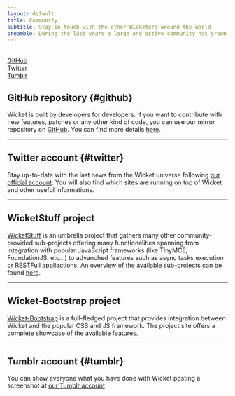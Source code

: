 ```yaml
---
layout: default
title: Community
subtitle: Stay in touch with the other Wicketers around the world
preamble: During the last years a large and active community has grown around Wicket. Here you can find what it can offer you and how to join it.
---
```


<div class="button-bar">
    <a class="button" href="#github"><i class="fa fa-github-square"></i><br>GitHub</a>
    <a class="button" href="#twitter"><i class="fa fa-twitter"></i><br>Twitter</a>
    <a class="button" href="#tumblr"><i class="fa fa-tumblr-square"></i><br>Tumblr</a>
</div>

## GitHub repository {#github}

Wicket is built by developers for developers. If you want to contribute with new features, patches or any other kind of code, you can use our mirror 
repository on [GitHub](https://github.com/apache/wicket). You can find more details [here](../contribute/).

---

## Twitter account {#twitter}

Stay up-to-date with the last news from the Wicket universe following [our official account](https://twitter.com/apache_wicket). You will also find
which sites are running on top of Wicket and other useful informations.

---

## WicketStuff project

[WicketStuff](https://github.com/wicketstuff/) is an umbrella project that gathers many other community-provided sub-projects offering many functionalities spanning from integration
with popular JavaScript frameworks (like TinyMCE, FoundationJS, etc...) to advanched features such as async tasks execution or RESTFull appliactions.
An overview of the available sub-projects can be found [here](https://github.com/wicketstuff/core/wiki).

---

## Wicket-Bootstrap project

[Wicket-Bootstrap](http://wb.agilecoders.de/) is a full-fledged project that provides integration between Wicket and the popular CSS and JS framework. The project site
offers a complete showcase of the available features.

---

## Tumblr account {#tumblr}

You can show everyone what you have done with Wicket posting a screenshot at [our Tumblr account](http://builtwithwicket.tumblr.com/) 
